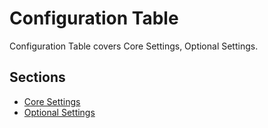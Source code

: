 #  Configuration Table

 Configuration Table covers Core Settings, Optional Settings.

## Sections

- [Core Settings](core-settings.md)
- [Optional Settings](optional-settings.md)
